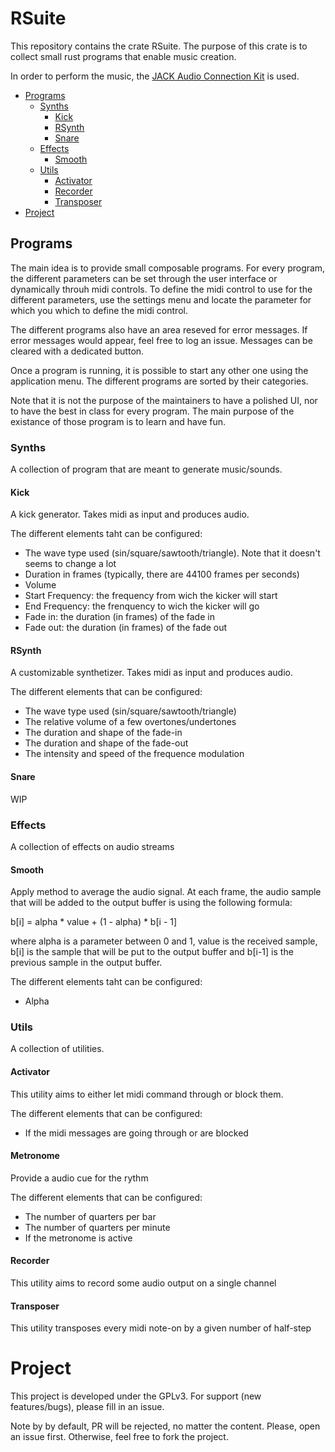 # RSuite #
This repository contains the crate RSuite.
The purpose of this crate is to collect small rust programs that enable music creation.

In order to perform the music, the [JACK Audio Connection Kit](https://jackaudio.org/) is used.

* [Programs](#programs)
    * [Synths](#synths)
        * [Kick](#kick)
        * [RSynth](#rsynth)
        * [Snare](#snare)
    * [Effects](#effects)
        * [Smooth](#smooth)
    * [Utils](#utils)
        * [Activator](#activator)
        * [Recorder](#recorder)
        * [Transposer](#transposer)
* [Project](#project)


## Programs

The main idea is to provide small composable programs.
For every program, the different parameters can be set through the user interface or dynamically throuh midi controls.
To define the midi control to use for the different parameters, use the settings menu and locate the parameter for which you which to define the midi control.

The different programs also have an area reseved for error messages.
If error messages would appear, feel free to log an issue.
Messages can be cleared with a dedicated button.

Once a program is running, it is possible to start any other one using the application menu.
The different programs are sorted by their categories.

Note that it is not the purpose of the maintainers to have a polished UI, nor to have the best in class for every program.
The main purpose of the existance of those program is to learn and have fun.

### Synths

A collection of program that are meant to generate music/sounds.

#### Kick
A kick generator.
Takes midi as input and produces audio.

The different elements taht can be configured:
* The wave type used (sin/square/sawtooth/triangle).
Note that it doesn't seems to change a lot
* Duration in frames (typically, there are 44100 frames per seconds)
* Volume
* Start Frequency: the frequency from wich the kicker will start
* End Frequency: the frenquency to wich the kicker will go
* Fade in: the duration (in frames) of the fade in
* Fade out: the duration (in frames) of the fade out

#### RSynth
A customizable synthetizer.
Takes midi as input and produces audio.

The different elements that can be configured:
* The wave type used (sin/square/sawtooth/triangle)
* The relative volume of a few overtones/undertones 
* The duration and shape of the fade-in
* The duration and shape of the fade-out
* The intensity and speed of the frequence modulation

#### Snare

WIP

### Effects

A collection of effects on audio streams

#### Smooth

Apply method to average the audio signal.
At each frame, the audio sample that will be added to the output buffer is using the following formula:

b[i] = alpha * value + (1 - alpha) * b[i - 1]

where alpha is a parameter between 0 and 1, value is the received sample, b[i] is the sample that will be put to the output buffer and b[i-1] is the previous sample in the output buffer.

The different elements taht can be configured:
* Alpha

### Utils

A collection of utilities.

#### Activator

This utility aims to either let midi command through or block them.

The different elements that can be configured:
* If the midi messages are going through or are blocked

#### Metronome

Provide a audio cue for the rythm

The different elements that can be configured:
* The number of quarters per bar
* The number of quarters per minute
* If the metronome is active

#### Recorder

This utility aims to record some audio output on a single channel

#### Transposer

This utility transposes every midi note-on by a given number of half-step


# Project

This project is developed under the GPLv3.
For support (new features/bugs), please fill in an issue.

Note by by default, PR will be rejected, no matter the content. Please, open an issue first. Otherwise, feel free to fork the project.